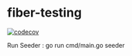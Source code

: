 # fiber-testing

[![codecov](https://codecov.io/gh/directoryxx/auth-go/branch/master/graph/badge.svg)](https://codecov.io/gh/directoryxx/fiber-testing)


Run Seeder :
go run cmd/main.go seeder